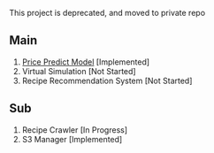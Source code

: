 This project is deprecated, and moved to private repo

## Main
1. [Price Predict Model](https://www.notion.so/Brief-ENG-cf5b60d46cc1433db1264bdde8f977bf) [Implemented]
2. Virtual Simulation [Not Started] 
3. Recipe Recommendation System [Not Started]

## Sub
1. Recipe Crawler [In Progress]
2. S3 Manager [Implemented]
